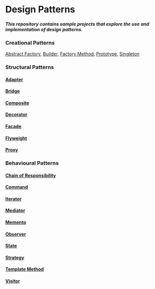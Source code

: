 # Design Patterns
#### *This repository contains sample projects that explore the use and implementation of design patterns.*

### Creational Patterns

[Abstract Factory](https://en.wikipedia.org/wiki/Abstract_factory_pattern), [Builder](https://en.wikipedia.org/wiki/Builder_pattern), [Factory Method](https://en.wikipedia.org/wiki/Factory_method_pattern), [Prototype](https://en.wikipedia.org/wiki/Prototype_pattern), [Singleton](https://en.wikipedia.org/wiki/Singleton_pattern)

### Structural Patterns

#### [Adapter](https://en.wikipedia.org/wiki/Adapter_pattern)
#### [Bridge](https://en.wikipedia.org/wiki/Bridge_pattern)
#### [Composite](https://en.wikipedia.org/wiki/Composite_pattern)
#### [Decorator](https://en.wikipedia.org/wiki/Decorator_pattern)
#### [Facade](https://en.wikipedia.org/wiki/Facade_pattern)
#### [Flyweight](https://en.wikipedia.org/wiki/Flyweight_pattern)
#### [Proxy](https://en.wikipedia.org/wiki/Proxy_pattern)

### Behavioural Patterns

#### [Chain of Responsibility](https://en.wikipedia.org/wiki/Chain-of-responsibility_pattern)
#### [Command](https://en.wikipedia.org/wiki/Command_pattern)
#### [Iterator](https://en.wikipedia.org/wiki/Iterator_pattern)
#### [Mediator](https://en.wikipedia.org/wiki/Mediator_pattern)
#### [Memento](https://en.wikipedia.org/wiki/Memento_pattern)
#### [Observer](https://en.wikipedia.org/wiki/Observer_pattern)
#### [State](https://en.wikipedia.org/wiki/State_pattern)
#### [Strategy](https://en.wikipedia.org/wiki/Strategy_pattern)
#### [Template Method](https://en.wikipedia.org/wiki/Template_method_pattern)
#### [Visitor](https://en.wikipedia.org/wiki/Visitor_pattern)
